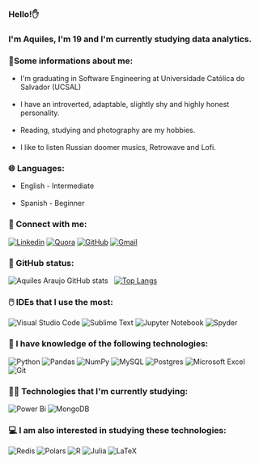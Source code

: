 ### Hello!✋
### I'm Aquiles, I'm 19 and I'm currently studying data analytics.

### 🧑Some informations about me:

<ul>
    <li>
        I'm graduating in Software Engineering at Universidade Católica do Salvador (UCSAL)
    </li><br />
    <li>
        I have an introverted, adaptable, slightly shy and highly honest personality.
    </li><br />
    <li>
        Reading, studying and photography are my hobbies.
    </li><br />
    <li>
        I like to listen Russian doomer musics, Retrowave and Lofi.
    </li>
</ul>

### 🌐 Languages:

<ul>
    <li>
        English - Intermediate
    </li><br />
    <li>
        Spanish - Beginner
    </li>
</ul>

### 💬 Connect with me:

[![Linkedin](https://img.shields.io/badge/LinkedIn-0077B5?style=for-the-badge&logo=linkedin&logoColor=white)](https://www.linkedin.com/in/aquiles-araujo-035112251/)
[![Quora](https://img.shields.io/badge/Quora-%23B92B27.svg?&style=for-the-badge&logo=Quora&logoColor=white)](https://pt.quora.com/profile/Achiles)
[![GitHub](https://img.shields.io/badge/GitHub-100000?style=for-the-badge&logo=github&logoColor=white)](https://github.com/aquiles-sa)
<a href="mailto:aquiles2ws@gmail.com" target="_blank">
    ![Gmail](https://img.shields.io/badge/Gmail-D14836?style=for-the-badge&logo=gmail&logoColor=white)
</a>

### 🎯 GitHub status:

![Aquiles Araujo GitHub stats](https://github-readme-stats.vercel.app/api?username=aquiles-sa&theme=blue-green) &nbsp;
[![Top Langs](https://github-readme-stats.vercel.app/api/top-langs/?username=aquiles-sa&layout=donut&theme=blue-green&hide=html,css,sass,javascript)](https://github.com/aquiles-sa/github-readme-stats) &nbsp;

### 🖱️ IDEs that I use the most:
![Visual Studio Code](https://img.shields.io/badge/Visual_Studio_Code-0078D4?style=for-the-badge&logo=visual%20studio%20code&logoColor=white)
![Sublime Text](https://img.shields.io/badge/sublime_text-%23575757.svg?&style=for-the-badge&logo=sublime-text&logoColor=important)
![Jupyter Notebook](https://img.shields.io/badge/jupyter-%23FA0F00.svg?style=for-the-badge&logo=jupyter&logoColor=white)
![Spyder](https://img.shields.io/badge/Spyder-838485?style=for-the-badge&logo=spyder%20ide&logoColor=maroon)

### 📡 I have knowledge of the following technologies:

![Python](https://img.shields.io/badge/python-3670A0?style=for-the-badge&logo=python&logoColor=ffdd54)
![Pandas](https://img.shields.io/badge/pandas-%23150458.svg?style=for-the-badge&logo=pandas&logoColor=white)
![NumPy](https://img.shields.io/badge/numpy-%23013243.svg?style=for-the-badge&logo=numpy&logoColor=white)
![MySQL](https://img.shields.io/badge/mysql-4479A1.svg?style=for-the-badge&logo=mysql&logoColor=white)
![Postgres](https://img.shields.io/badge/postgres-%23316192.svg?style=for-the-badge&logo=postgresql&logoColor=white)
![Microsoft Excel](https://img.shields.io/badge/Microsoft_Excel-217346?style=for-the-badge&logo=microsoft-excel&logoColor=white)
![Git](https://img.shields.io/badge/git-%23F05033.svg?style=for-the-badge&logo=git&logoColor=white)

### 👨‍💻 Technologies that I'm currently studying:

<div style="display: inline_block">        

![Power Bi](https://img.shields.io/badge/power_bi-F2C811?style=for-the-badge&logo=powerbi&logoColor=black)
![MongoDB](https://img.shields.io/badge/MongoDB-%234ea94b.svg?style=for-the-badge&logo=mongodb&logoColor=white)

</div> 

### 💻 I am also interested in studying these technologies:

![Redis](https://img.shields.io/badge/redis-%23DD0031.svg?style=for-the-badge&logo=redis&logoColor=white)
![Polars](https://img.shields.io/badge/Polars-CD792C.svg?style=for-the-badge&logo=Polars&logoColor=white)
![R](https://img.shields.io/badge/r-%23276DC3.svg?style=for-the-badge&logo=r&logoColor=white)
![Julia](https://img.shields.io/badge/-Julia-9558B2?style=for-the-badge&logo=julia&logoColor=white)
![LaTeX](https://img.shields.io/badge/latex-%23008080.svg?style=for-the-badge&logo=latex&logoColor=white)
<br />





